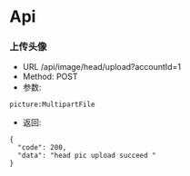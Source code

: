 # Api

### 上传头像
* URL /api/image/head/upload?accountId=1
* Method: POST
* 参数:
```
picture:MultipartFile
```
* 返回:
```
{
  "code": 200,
  "data": "head pic upload succeed "
}
```
